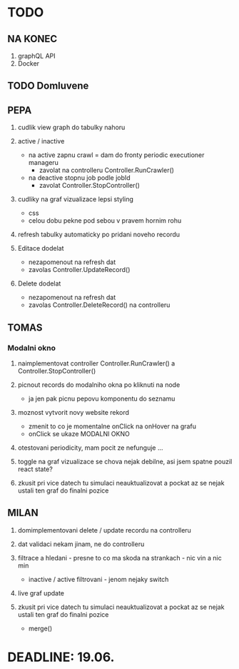 # TODO
## NA KONEC
1. graphQL API
1. Docker


## TODO Domluvene
## PEPA
1. cudlik view graph do tabulky nahoru

1. active / inactive
	* na active zapnu crawl = dam do fronty periodic executioner manageru
		* zavolat na controlleru Controller.RunCrawler()
	* na deactive stopnu job podle jobId
		* zavolat Controller.StopController()

1. cudliky na graf vizualizace lepsi styling
	* css
	* celou dobu pekne pod sebou v pravem hornim rohu

1. refresh tabulky automaticky po pridani noveho recordu

1. Editace dodelat
	* nezapomenout na refresh dat
	* zavolas Controller.UpdateRecord()

1. Delete dodelat
	* nezapomenout na refresh dat
	* zavolas Controller.DeleteRecord() na controlleru

## TOMAS
### Modalni okno
1. naimplementovat controller Controller.RunCrawler() a Controller.StopController()

1. picnout records do modalniho okna po kliknuti na node
	* ja jen pak picnu pepovu komponentu do seznamu 

1. moznost vytvorit novy website rekord
	* zmenit to co je momentalne onClick na onHover na grafu
	* onClick se ukaze MODALNI OKNO

1. otestovani periodicity, mam pocit ze nefunguje ...

1. toggle na graf vizualizace se chova nejak debilne, asi jsem spatne pouzil react state?

1. zkusit pri vice datech tu simulaci neauktualizovat a pockat az se nejak ustali ten graf do finalni pozice

## MILAN
1. domimplementovani delete / update recordu na controlleru

1. dat validaci nekam jinam, ne do controlleru 

1. filtrace a hledani - presne to co ma skoda na strankach - nic vin a nic min
	* inactive / active filtrovani - jenom nejaky switch

1. live graf update

1. zkusit pri vice datech tu simulaci neauktualizovat a pockat az se nejak ustali ten graf do finalni pozice
	* merge()

# DEADLINE: 19.06.
